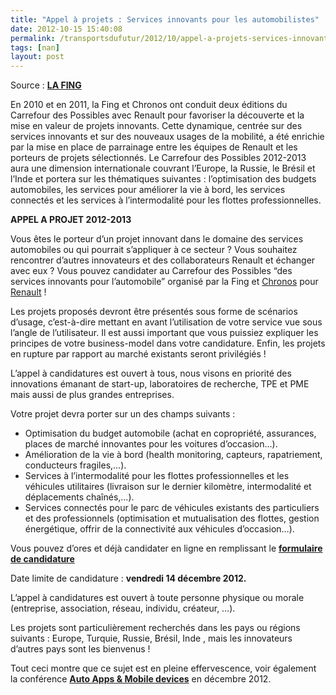 ```yaml
---
title: "Appel à projets : Services innovants pour les automobilistes"
date: 2012-10-15 15:40:08
permalink: /transportsdufutur/2012/10/appel-a-projets-services-innovants-pour-les-automobilistes.html
tags: [nan]
layout: post
---
```


<p>Source : <a href="http://www.fing.org/?APPEL-A-PROJET-CARREFOUR-DES,930" target="_blank"><strong>LA FING</strong></a></p> <p>En 2010 et en 2011, la Fing et Chronos ont conduit deux éditions du Carrefour des Possibles avec Renault pour favoriser la découverte et la mise en valeur de projets innovants. Cette dynamique, centrée sur des services innovants et sur des nouveaux usages de la mobilité, a été enrichie par la mise en place de parrainage entre les équipes de Renault et les porteurs de projets sélectionnés. Le Carrefour des Possibles 2012-2013 aura une dimension internationale couvrant l’Europe, la Russie, le Brésil et l’Inde et portera sur les thématiques suivantes : l’optimisation des budgets automobiles, les services pour améliorer la vie à bord, les services connectés et les services à l’intermodalité pour les flottes professionnelles.</p> <strong>APPEL A PROJET 2012-2013</strong> <p>Vous êtes le porteur d’un projet innovant dans le domaine des services automobiles ou qui pourrait s’appliquer à ce secteur ? Vous souhaitez rencontrer d’autres innovateurs et des collaborateurs Renault et échanger avec eux ? Vous pouvez candidater au Carrefour des Possibles “des services innovants pour l’automobile” organisé par la Fing et <a href="http://www.groupechronos.org" rel="external" target="_blank">Chronos</a> pour <a href="http://www.renault.fr" rel="external" target="_blank">Renault</a> ! </p>  <!--more-->   <p>Les projets proposés devront être présentés sous forme de scénarios d’usage, c’est-à-dire mettant en avant l’utilisation de votre service vue sous l’angle de l’utilisateur. Il est aussi important que vous puissiez expliquer les principes de votre business-model dans votre candidature. Enfin, les projets en rupture par rapport au marché existants seront privilégiés !</p> <p>L’appel à candidatures est ouvert à tous, nous visons en priorité des innovations émanant de start-up, laboratoires de recherche, TPE et PME mais aussi de plus grandes entreprises.</p> <p>Votre projet devra porter sur un des champs suivants :</p> <ul> <li> Optimisation du budget automobile (achat en copropriété, assurances, places de marché innovantes pour les voitures d’occasion…).</li> <li> Amélioration de la vie à bord (health monitoring, capteurs, rapatriement, conducteurs fragiles,…).</li> <li> Services à l’intermodalité pour les flottes professionnelles et les véhicules utilitaires (livraison sur le dernier kilomètre, intermodalité et déplacements chaînés,…).</li> <li> Services connectés pour le parc de véhicules existants des particuliers et des professionnels (optimisation et mutualisation des flottes, gestion énergétique, offrir de la connectivité aux véhicules d’occasion…).</li> </ul> <p>Vous pouvez d’ores et déjà candidater en ligne en remplissant le <strong><a href="http://www.fing.org/?APPEL-A-PROJET-CARREFOUR-DES,930#ancre2" target="_blank">formulaire de candidature </a></strong></p> <p>Date limite de candidature : <strong>vendredi 14 décembre 2012.</strong></p> <p>L’appel à candidatures est ouvert à toute personne physique ou morale (entreprise, association, réseau, individu, créateur, …).</p> <p>Les projets sont particulièrement recherchés dans les pays ou régions suivants :  Europe, Turquie, Russie, Brésil, Inde , mais les innovateurs d’autres pays sont les bienvenus !</p> <p>Tout ceci montre que ce sujet est en pleine effervescence, voir également la conférence <a href="http://automotive-apps.we-conect.com/en/" target="_blank"><strong>Auto Apps & Mobile devices</strong></a> en décembre 2012.</p>
